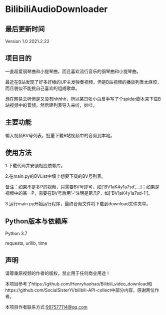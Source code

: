 # BilibiliAudioDownloader

## 最后更新时间

Version 1.0	2021.2.22

## 项目目的

一直超爱钢琴曲和小提琴曲，而且喜欢流行音乐的钢琴曲和小提琴曲。

最近在B站发现了好多好棒的UP主发弹奏视频，但是B站视频的播放列表太麻烦，而且貌似不能挑自己喜欢的组成歌单。

想在网易云听但是又没有hhhhh，所以某日张小白反手写了个spider脚本来下载B站视频中的音频，然后建列表导入来听，妙哇。

## 主要功能

输入视频BV号列表，批量下载B站视频中的音频到本地。

## 使用方法

1.下载代码并安装相应依赖库。

2.在main.py的BVList中填上想要下载的BV号列表。

备注：如果不是多P的视频，只需要BV号即可，如['BV1aK4y1a7sd',...]；如果是视频中的某一P，需要在BV号后用'-'注明是第几P，如['BV1aK4y1a7sd-1']。

3.运行main.py开始运行程序，最终音频文件将下载到download文件夹中。

## Python版本与依赖库

Python 3.7

requests, urllib, time

## 声明

请尊重原视频的作者的版权，禁止用于任何商业用途！

本项目参考了https://github.com/Henryhaohao/Bilibili_video_download和https://github.com/SocialSisterYi/bilibili-API-collect中部分内容，感谢两位作者。

本项目作者联系方式:997577114@qq.com

